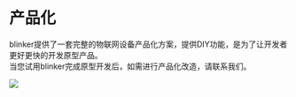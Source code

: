 # 产品化
blinker提供了一套完整的物联网设备产品化方案，提供DIY功能，是为了让开发者更好更快的开发原型产品。  
当您试用blinker完成原型开发后，如需进行产品化改造，请联系我们。  

![](assets/099/dongbo.png)